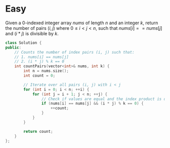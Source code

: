 # Easy

Given a 0-indexed integer array $nums$ of length $n$ and an integer $k$, return the number of pairs $(i, j)$ where $0 \leq i < j < n$, such that $nums[i] == nums[j]$ and $(i * j)$ is divisible by $k$.

```cpp
class Solution {
public:
    // Counts the number of index pairs (i, j) such that:
    // 1. nums[i] == nums[j]
    // 2. (i * j) % k == 0
    int countPairs(vector<int>& nums, int k) {
        int n = nums.size();
        int count = 0;

        // Iterate over all pairs (i, j) with i < j
        for (int i = 0; i < n; ++i) {
            for (int j = i + 1; j < n; ++j) {
                // Check if values are equal and the index product is divisible by k
                if (nums[i] == nums[j] && (i * j) % k == 0) {
                    ++count;
                }
            }
        }

        return count;
    }
};
```
